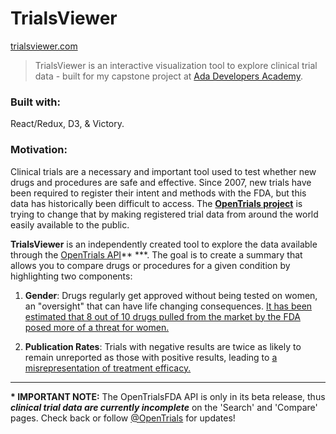 # TrialsViewer
[trialsviewer.com](http://trialsviewer.com/)
> TrialsViewer is an interactive visualization tool to explore clinical trial data - built for my capstone project at [Ada Developers Academy](adadevelopersacademy.org).  


### Built with:
  React/Redux, D3, & Victory.

### Motivation:

  Clinical trials are a necessary and important tool used to test whether new drugs and
  procedures are safe and effective. Since 2007, new trials have been [](https://www.gpo.gov/fdsys/pkg/PLAW-110publ85/pdf/PLAW-110publ85.pdf#page=82) required to register their intent and methods with the FDA, but this data has historically been difficult to access.
  The **[OpenTrials project](http://opentrials.net/)** is trying to change that by making registered trial data from around the world easily available to the public.

  **TrialsViewer** is an independently created tool to explore the data available through
  the [OpenTrials API](https://fda.opentrials.net/search)** \***. The goal is to create a summary that allows you to compare drugs or procedures for
  a given condition by highlighting two components:

1. **Gender**: Drugs regularly get approved without being tested on women, an "oversight" that can have life changing consequences. [It has been estimated that 8 out of 10 drugs pulled from the market by the FDA posed more of a threat for women.](https://www.drugwatch.com/featured/fda-let-women-down/)

2. **Publication Rates**: Trials with negative results are twice as likely to remain unreported as those with positive results, leading to [a misrepresentation of treatment efficacy.](http://www.nejm.org/doi/full/10.1056/NEJMsa065779#t=article)


* * *
  **\* IMPORTANT NOTE:** The OpenTrialsFDA API is only in its beta release, thus <i><strong>clinical trial data are currently incomplete</strong></i> on the 'Search' and 'Compare' pages. Check back or follow [@OpenTrials](https://twitter.com/opentrials) for updates!
